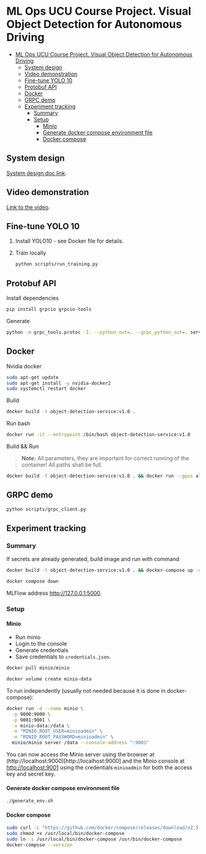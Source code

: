 # ML Ops UCU Course Project. Visual Object Detection for Autonomous Driving

- [ML Ops UCU Course Project. Visual Object Detection for Autonomous Driving](#ml-ops-ucu-course-project-visual-object-detection-for-autonomous-driving)
  - [System design](#system-design)
  - [Video demonstration](#video-demonstration)
  - [Fine-tune YOLO 10](#fine-tune-yolo-10)
  - [Protobuf API](#protobuf-api)
  - [Docker](#docker)
  - [GRPC demo](#grpc-demo)
  - [Experiment tracking](#experiment-tracking)
    - [Summary](#summary)
    - [Setup](#setup)
      - [Minio](#minio)
      - [Generate docker compose environment file](#generate-docker-compose-environment-file)
      - [Docker compose](#docker-compose)

## System design

[System design doc link](system_design/ml_system_design_doc.md).

## Video demonstration

[Link to the video](https://drive.google.com/file/d/1SjBKqrDIgt-dsSnYpVi4ZGizcn7X4G7P/view?usp=sharing).

## Fine-tune YOLO 10

1. Install YOLO10 - see Docker file for details.

2. Train locally

   ```bash
   python scripts/run_training.py
   ```

## Protobuf API

Install dependencies

```bash
pip install grpcio grpcio-tools
```

Generate

```bash
python -m grpc_tools.protoc -I. --python_out=. --grpc_python_out=. services/object_detection_service.proto
```

## Docker

Nvidia docker

```bash
sudo apt-get update
sudo apt-get install -y nvidia-docker2
sudo systemctl restart docker
```

Build

```bash
docker build -t object-detection-service:v1.0 .  
```

Run bash

```bash
docker run -it --entrypoint /bin/bash object-detection-service:v1.0
```

Build && Run

> **Note:**
> All parameters, they are important for correct running of the container! All paths shall be full.

```bash
docker build -t object-detection-service:v1.0 . && docker run --gpus all --ipc=host -p 50051:50051 -v $(pwd)/data:/app/data -v $(pwd)/data:/$(pwd)/data -it object-detection-service:v1.0

```

## GRPC demo

```bash
python scripts/grpc_client.py
```

## Experiment tracking

### Summary

If secrets are already generated, build image and run with command

```bash
docker build -t object-detection-service:v1.0 . && docker-compose up -d
```

```bash
docker compose down
```

MLFlow address http://127.0.0.1:5000.

### Setup

#### Minio

- Run minio
- Login to the console
- Generate credentials
- Save credentials to `credentials.json`.

```bash
docker pull minio/minio
```

```bash
docker volume create minio-data
```

To run independently (usually not needed because it is done in docker-compose):

```bash
docker run -d --name minio \
  -p 9000:9000 \
  -p 9001:9001 \
  -v minio-data:/data \
  -e "MINIO_ROOT_USER=minioadmin" \
  -e "MINIO_ROOT_PASSWORD=minioadmin" \
  minio/minio server /data --console-address ":9001"
```

You can now access the Minio server using the browser at (http://localhost:9000)[http://localhost:9000] and the Minio console at [http://localhost:9001](http://localhost:9001) using the credentials `minioadmin` for both the access key and secret key.

#### Generate docker compose environment file

```bash
./generate_env.sh
```

#### Docker compose

```bash
sudo curl -L "https://github.com/docker/compose/releases/download/v2.5.0/docker-compose-$(uname -s)-$(uname -m)" -o /usr/local/bin/docker-compose
sudo chmod +x /usr/local/bin/docker-compose
sudo ln -s /usr/local/bin/docker-compose /usr/bin/docker-compose
docker-compose --version
```
